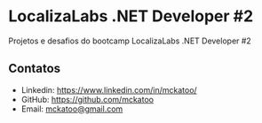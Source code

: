 # LocalizaLabs .NET Developer #2

Projetos e desafios do bootcamp LocalizaLabs .NET Developer #2

## Contatos

- Linkedin: <https://www.linkedin.com/in/mckatoo/>
- GitHub: <https://github.com/mckatoo>
- Email: mckatoo@gmail.com

